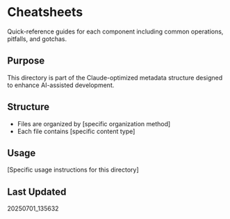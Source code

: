 # Cheatsheets

Quick-reference guides for each component including common operations, pitfalls, and gotchas.

## Purpose
This directory is part of the Claude-optimized metadata structure designed to enhance AI-assisted development.

## Structure
- Files are organized by [specific organization method]
- Each file contains [specific content type]

## Usage
[Specific usage instructions for this directory]

## Last Updated
20250701_135632
